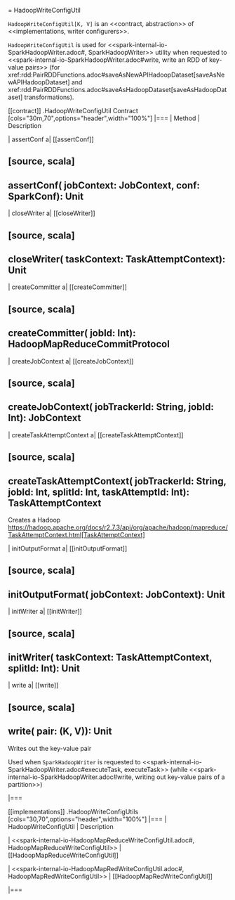 = HadoopWriteConfigUtil

`HadoopWriteConfigUtil[K, V]` is an <<contract, abstraction>> of <<implementations, writer configurers>>.

`HadoopWriteConfigUtil` is used for <<spark-internal-io-SparkHadoopWriter.adoc#, SparkHadoopWriter>> utility when requested to <<spark-internal-io-SparkHadoopWriter.adoc#write, write an RDD of key-value pairs>> (for xref:rdd:PairRDDFunctions.adoc#saveAsNewAPIHadoopDataset[saveAsNewAPIHadoopDataset] and xref:rdd:PairRDDFunctions.adoc#saveAsHadoopDataset[saveAsHadoopDataset] transformations).

[[contract]]
.HadoopWriteConfigUtil Contract
[cols="30m,70",options="header",width="100%"]
|===
| Method
| Description

| assertConf
a| [[assertConf]]

[source, scala]
----
assertConf(
  jobContext: JobContext,
  conf: SparkConf): Unit
----

| closeWriter
a| [[closeWriter]]

[source, scala]
----
closeWriter(
  taskContext: TaskAttemptContext): Unit
----

| createCommitter
a| [[createCommitter]]

[source, scala]
----
createCommitter(
  jobId: Int): HadoopMapReduceCommitProtocol
----

| createJobContext
a| [[createJobContext]]

[source, scala]
----
createJobContext(
  jobTrackerId: String,
  jobId: Int): JobContext
----

| createTaskAttemptContext
a| [[createTaskAttemptContext]]

[source, scala]
----
createTaskAttemptContext(
  jobTrackerId: String,
  jobId: Int,
  splitId: Int,
  taskAttemptId: Int): TaskAttemptContext
----

Creates a Hadoop https://hadoop.apache.org/docs/r2.7.3/api/org/apache/hadoop/mapreduce/TaskAttemptContext.html[TaskAttemptContext]

| initOutputFormat
a| [[initOutputFormat]]

[source, scala]
----
initOutputFormat(
  jobContext: JobContext): Unit
----

| initWriter
a| [[initWriter]]

[source, scala]
----
initWriter(
  taskContext: TaskAttemptContext,
  splitId: Int): Unit
----

| write
a| [[write]]

[source, scala]
----
write(
  pair: (K, V)): Unit
----

Writes out the key-value pair

Used when `SparkHadoopWriter` is requested to <<spark-internal-io-SparkHadoopWriter.adoc#executeTask, executeTask>> (while <<spark-internal-io-SparkHadoopWriter.adoc#write, writing out key-value pairs of a partition>>)

|===

[[implementations]]
.HadoopWriteConfigUtils
[cols="30,70",options="header",width="100%"]
|===
| HadoopWriteConfigUtil
| Description

| <<spark-internal-io-HadoopMapReduceWriteConfigUtil.adoc#, HadoopMapReduceWriteConfigUtil>>
| [[HadoopMapReduceWriteConfigUtil]]

| <<spark-internal-io-HadoopMapRedWriteConfigUtil.adoc#, HadoopMapRedWriteConfigUtil>>
| [[HadoopMapRedWriteConfigUtil]]

|===

